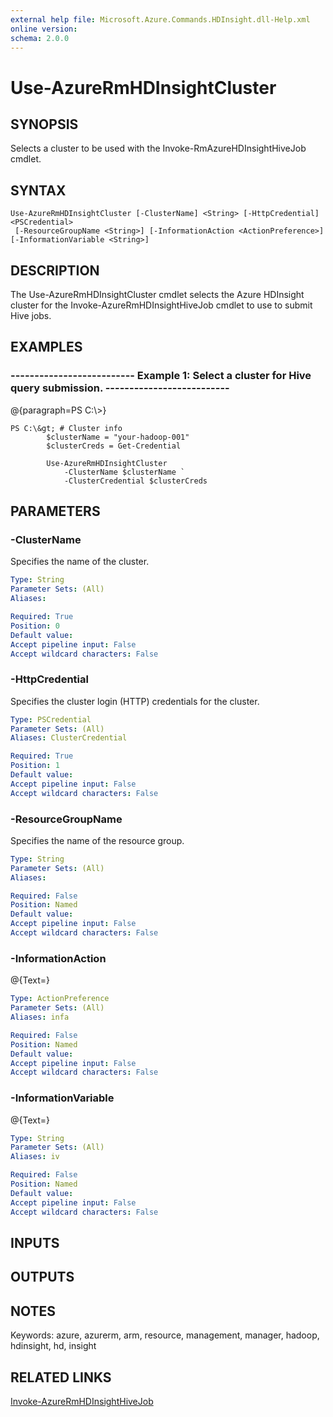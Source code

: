 ```yaml
---
external help file: Microsoft.Azure.Commands.HDInsight.dll-Help.xml
online version: 
schema: 2.0.0
---
```


# Use-AzureRmHDInsightCluster
## SYNOPSIS
Selects a cluster to be used with the Invoke-RmAzureHDInsightHiveJob cmdlet.

## SYNTAX

```
Use-AzureRmHDInsightCluster [-ClusterName] <String> [-HttpCredential] <PSCredential>
 [-ResourceGroupName <String>] [-InformationAction <ActionPreference>] [-InformationVariable <String>]
```

## DESCRIPTION
The Use-AzureRmHDInsightCluster cmdlet selects the Azure HDInsight cluster for the Invoke-AzureRmHDInsightHiveJob cmdlet to use to submit Hive jobs.

## EXAMPLES

### --------------------------  Example 1: Select a cluster for Hive query submission.  --------------------------
@{paragraph=PS C:\\\>}

```
PS C:\&gt; # Cluster info
        $clusterName = "your-hadoop-001"
        $clusterCreds = Get-Credential

        Use-AzureRmHDInsightCluster 
            -ClusterName $clusterName `
            -ClusterCredential $clusterCreds
```

## PARAMETERS

### -ClusterName
Specifies the name of the cluster.

```yaml
Type: String
Parameter Sets: (All)
Aliases: 

Required: True
Position: 0
Default value: 
Accept pipeline input: False
Accept wildcard characters: False
```

### -HttpCredential
Specifies the cluster login (HTTP) credentials for the cluster.

```yaml
Type: PSCredential
Parameter Sets: (All)
Aliases: ClusterCredential

Required: True
Position: 1
Default value: 
Accept pipeline input: False
Accept wildcard characters: False
```

### -ResourceGroupName
Specifies the name of the resource group.

```yaml
Type: String
Parameter Sets: (All)
Aliases: 

Required: False
Position: Named
Default value: 
Accept pipeline input: False
Accept wildcard characters: False
```

### -InformationAction
@{Text=}

```yaml
Type: ActionPreference
Parameter Sets: (All)
Aliases: infa

Required: False
Position: Named
Default value: 
Accept pipeline input: False
Accept wildcard characters: False
```

### -InformationVariable
@{Text=}

```yaml
Type: String
Parameter Sets: (All)
Aliases: iv

Required: False
Position: Named
Default value: 
Accept pipeline input: False
Accept wildcard characters: False
```

## INPUTS

## OUTPUTS

## NOTES
Keywords: azure, azurerm, arm, resource, management, manager, hadoop, hdinsight, hd, insight

## RELATED LINKS

[Invoke-AzureRmHDInsightHiveJob]()

